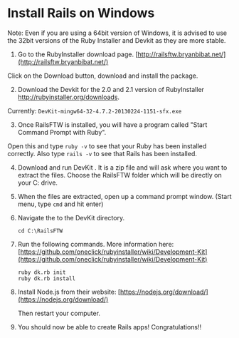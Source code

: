# Install Rails on Windows

Note: Even if you are using a 64bit version of Windows, it is advised to use the 32bit versions of the Ruby Installer and Devkit as they are more stable.

01. Go to the RubyInstaller download page. [http://railsftw.bryanbibat.net/](http://railsftw.bryanbibat.net/)

  Click on the Download button, download and install the package.

02. Download the Devkit for the 2.0 and 2.1 version of RubyInstaller http://rubyinstaller.org/downloads.

  Currently: `DevKit-mingw64-32-4.7.2-20130224-1151-sfx.exe`

03. Once RailsFTW is installed, you will have a program called "Start Command Prompt with Ruby".

  Open this and type `ruby -v` to see that your Ruby has been installed correctly.
  Also type `rails -v` to see that Rails has been installed.

04. Download and run DevKit . It is a zip file and will ask where you want to extract the files. Choose the RailsFTW folder which will be directly on your C: drive.
    
05. When the files are extracted, open up a command prompt window. (Start menu, type `cmd` and hit enter)

06. Navigate the to the DevKit directory.
    ```
    cd C:\RailsFTW
    ```

07. Run the following commands. More information here: [https://github.com/oneclick/rubyinstaller/wiki/Development-Kit](https://github.com/oneclick/rubyinstaller/wiki/Development-Kit)
    ```
    ruby dk.rb init
    ruby dk.rb install
    ```

08. Install Node.js from their website: [https://nodejs.org/download/](https://nodejs.org/download/)
    
    Then restart your computer.

09. You should now be able to create Rails apps! Congratulations!!


 
